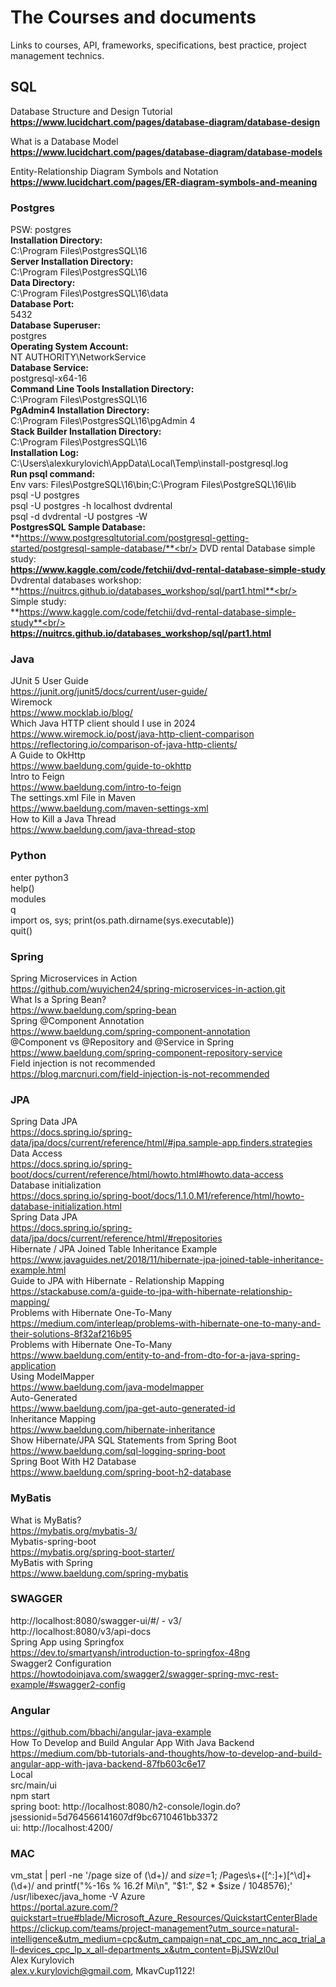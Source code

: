 # The Courses and documents

Links to courses, API, frameworks, specifications, best practice, project management technics.

## SQL

Database Structure and Design Tutorial </br>
**https://www.lucidchart.com/pages/database-diagram/database-design**

What is a Database Model </br>
**https://www.lucidchart.com/pages/database-diagram/database-models**

Entity-Relationship Diagram Symbols and Notation </br>
**https://www.lucidchart.com/pages/ER-diagram-symbols-and-meaning**

### Postgres

PSW: postgres </br>
**Installation Directory:**</br>
C:\Program Files\PostgresSQL\16<br/>
**Server Installation Directory:**<br/>
C:\Program Files\PostgresSQL\16<br/>
**Data Directory:**<br/>
C:\Program Files\PostgresSQL\16\data<br/>
**Database Port:**<br/>5432<br/>
**Database Superuser:**<br/> postgres<br/>
**Operating System Account:**<br/> NT AUTHORITY\NetworkService<br/>
**Database Service:**<br/>postgresql-x64-16<br/>
**Command Line Tools Installation Directory:**<br/>C:\Program Files\PostgresSQL\16<br/>
**PgAdmin4 Installation Directory:**<br/> 
C:\Program Files\PostgresSQL\16\pgAdmin 4
<br/>
**Stack Builder Installation Directory:**<br/> 
C:\Program Files\PostgresSQL\16<br/>
**Installation Log:** <br/>C:\Users\alexkurylovich\AppData\Local\Temp\install-postgresql.log<br/>
**Run psql command:**<br/>
Env vars: Files\PostgreSQL\16\bin;C:\Program Files\PostgreSQL\16\lib<br/>
psql -U postgres<br/>
psql -U postgres -h localhost dvdrental<br/>
psql -d dvdrental -U postgres -W<br/>
**PostgresSQL Sample Database:**<br/>
**https://www.postgresqltutorial.com/postgresql-getting-started/postgresql-sample-database/**<br/>
DVD rental Database simple study: <br/>
**https://www.kaggle.com/code/fetchii/dvd-rental-database-simple-study** <br/>
Dvdrental databases workshop:<br/>
**https://nuitrcs.github.io/databases_workshop/sql/part1.html**<br/>
Simple study:<br/>
**https://www.kaggle.com/code/fetchii/dvd-rental-database-simple-study**<br/>
**https://nuitrcs.github.io/databases_workshop/sql/part1.html**

### Java

JUnit 5 User Guide<br/>
https://junit.org/junit5/docs/current/user-guide/<br/>
Wiremock<br/>
https://www.mocklab.io/blog/<br/>
Which Java HTTP client should I use in 2024<br/>
https://www.wiremock.io/post/java-http-client-comparison<br/>
https://reflectoring.io/comparison-of-java-http-clients/<br/>
A Guide to OkHttp<br/>
https://www.baeldung.com/guide-to-okhttp<br/>
Intro to Feign<br/>
https://www.baeldung.com/intro-to-feign<br/>
The settings.xml File in Maven<br/>
https://www.baeldung.com/maven-settings-xml<br/>
How to Kill a Java Thread<br/>
https://www.baeldung.com/java-thread-stop


### Python

enter python3<br/>
help()<br/>
modules<br/>
q<br/>
import os, sys; print(os.path.dirname(sys.executable))<br>
quit()

### Spring

Spring Microservices in Action<br/>
https://github.com/wuyichen24/spring-microservices-in-action.git<br/>
What Is a Spring Bean?<br/>
https://www.baeldung.com/spring-bean<br/>
Spring @Component Annotation<br/>
https://www.baeldung.com/spring-component-annotation<br/>
@Component vs @Repository and @Service in Spring
https://www.baeldung.com/spring-component-repository-service<br/>
Field injection is not recommended<br/>
https://blog.marcnuri.com/field-injection-is-not-recommended

### JPA

Spring Data JPA<br/>
https://docs.spring.io/spring-data/jpa/docs/current/reference/html/#jpa.sample-app.finders.strategies<br/>
Data Access<br/>
https://docs.spring.io/spring-boot/docs/current/reference/html/howto.html#howto.data-access<br/>
Database initialization<br/>
https://docs.spring.io/spring-boot/docs/1.1.0.M1/reference/html/howto-database-initialization.html<br/>
Spring Data JPA<br/>
https://docs.spring.io/spring-data/jpa/docs/current/reference/html/#repositories<br/>
Hibernate / JPA Joined Table Inheritance Example<br/>
https://www.javaguides.net/2018/11/hibernate-jpa-joined-table-inheritance-example.html<br/>
Guide to JPA with Hibernate - Relationship Mapping<br/>
https://stackabuse.com/a-guide-to-jpa-with-hibernate-relationship-mapping/<br/>
Problems with Hibernate One-To-Many<br/>
https://medium.com/interleap/problems-with-hibernate-one-to-many-and-their-solutions-8f32af216b95<br/>
Problems with Hibernate One-To-Many<br/>
https://www.baeldung.com/entity-to-and-from-dto-for-a-java-spring-application<br/>
Using ModelMapper<br/>
https://www.baeldung.com/java-modelmapper<br/>
Auto-Generated<br/>
https://www.baeldung.com/jpa-get-auto-generated-id<br/>
Inheritance Mapping<br/>
https://www.baeldung.com/hibernate-inheritance<br/>
Show Hibernate/JPA SQL Statements from Spring Boot<br/>
https://www.baeldung.com/sql-logging-spring-boot<br/>
Spring Boot With H2 Database</br>
https://www.baeldung.com/spring-boot-h2-database<br/>

### MyBatis

What is MyBatis?<br/>
https://mybatis.org/mybatis-3/<br/>
Mybatis-spring-boot<br/>
https://mybatis.org/spring-boot-starter/<br/>
MyBatis with Spring<br/>
https://www.baeldung.com/spring-mybatis<br/>

### SWAGGER

http://localhost:8080/swagger-ui/#/ - v3/<br/>
http://localhost:8080/v3/api-docs<br/>
Spring App using Springfox<br/>
https://dev.to/smartyansh/introduction-to-springfox-48ng<br/>
Swagger2 Configuration<br/>
https://howtodoinjava.com/swagger2/swagger-spring-mvc-rest-example/#swagger2-config<br/>

### Angular

https://github.com/bbachi/angular-java-example<br/>
How To Develop and Build Angular App With Java Backend<br/>
https://medium.com/bb-tutorials-and-thoughts/how-to-develop-and-build-angular-app-with-java-backend-87fb603c6e17<br/>
Local<br/>
src/main/ui<br/>
npm start<br/>
spring boot: http://localhost:8080/h2-console/login.do?jsessionid=5d764566141607df9bc6710461bb3372<br/>
ui: http://localhost:4200/<br/>

### MAC

vm_stat | perl -ne '/page size of (\d+)/ and $size=$1; /Pages\s+([^:]+)[^\d]+(\d+)/ and printf("%-16s % 16.2f Mi\n", "$1:", $2 * $size / 1048576);'<br/>
/usr/libexec/java_home -V
Azure<br/>
https://portal.azure.com/?quickstart=true#blade/Microsoft_Azure_Resources/QuickstartCenterBlade<br/>
https://clickup.com/teams/project-management?utm_source=natural-intelligence&utm_medium=cpc&utm_campaign=nat_cpc_am_nnc_acq_trial_all-devices_cpc_lp_x_all-departments_x&utm_content=BjJSWzl0uI<br/>
Alex Kurylovich<br/> 
alex.v.kurylovich@gmail.com, MkavCup1122!






